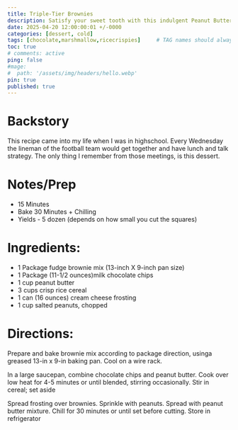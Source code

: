 ```yaml
---
title: Triple-Tier Brownies
description: Satisfy your sweet tooth with this indulgent Peanut Butter Crunch Brownies recipe, a heavenly creation that layers rich, fudgy brownies with a creamy blend of milk chocolate chips and peanut butter, and a crispy rice cereal mixture for an irresistible crunch. Each brownie is topped with a smooth layer of cream cheese frosting and a sprinkle of chopped salted peanuts, adding a delightful contrast of flavors and textures. This no-fuss recipe starts with a convenient box of fudge brownie mix, making it a breeze to prepare for any occasion. Perfect for dessert lovers and peanut butter aficionados alike, these brownies offer a decadent twist on a classic treat. Follow our easy directions to bake, layer, and chill your way to a batch of these crowd-pleasing Peanut Butter Crunch Brownies that will keep everyone coming back for more. Remember to store them in the refrigerator to maintain their perfect texture!
date: 2025-04-20 12:00:00:01 +/-0000
categories: [dessert, cold]
tags: [chocolate,marshmallow,ricecrispies]     # TAG names should always be lowercase
toc: true
# comments: active
ping: false
#mage:
#  path: '/assets/img/headers/hello.webp'
pin: true
published: true
---
```


# Backstory
This recipe came into my life when I was in highschool.  Every Wednesday the lineman of the football team would get together and have lunch and talk strategy.  The only thing I remember from those meetings, is this dessert.

# Notes/Prep
  - 15 Minutes
  - Bake 30 Minutes + Chilling
  - Yields - 5 dozen (depends on how small you cut the squares)


# Ingredients:
  - 1 Package fudge brownie mix (13-inch X 9-inch pan size)
  - 1 Package (11-1/2 ounces)milk chocolate chips
  - 1 cup peanut butter
  - 3 cups crisp rice cereal
  - 1 can (16 ounces) cream cheese frosting
  - 1 cup salted peanuts, chopped


# Directions:
Prepare and bake brownie mix according to package direction, usinga greased 13-in x 9-in baking pan.  Cool on a wire rack.

In a large saucepan, combine chocolate chips and peanut butter.  Cook over low heat for 4-5 minutes or until blended, stirring occasionally. Stir in cereal; set aside

Spread frosting over brownies. Sprinkle with peanuts. Spread with peanut butter mixture. Chill for 30 minutes or until set before cutting.  Store in refrigerator

